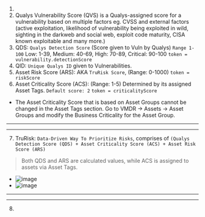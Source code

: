 1. 
2. Qualys Vulnerability Score (QVS) is a Qualys-assigned score for a vulnerability based on multiple factors eg. CVSS and external factors (active exploitation, likelihood of vulnerability being exploited in wild, sighting in the darkweb and social web, exploit code maturity, CISA known exploitable and many more.)
3. QDS: `Qualys Detection Score` (Score given to Vuln by Qualys) `Range 1-100` Low: 1-39, Medium: 40-69, High: 70-89, Critical: 90-100 `token = vulnerability.detectionScore`
4. QID: `Unique Qualys ID` given to Vulnerabilities.
5. Asset Risk Score (ARS): AKA `TruRisk Score`, (Range: 0-1000) `token = riskScore`
6. Asset Criticality Score (ACS): (Range: 1-5) Determined by its assigned Asset Tags. `Default score: 2` `token = criticalityScore`
- The Asset Criticality Score that is based on Asset Groups cannot be changed in the Asset Tags section. Go to VMDR -> Assets -> Asset Groups and modify the Business Criticality for the Asset Group.

---
---

7. TruRisk: `Data-Driven Way To Prioritize Risks`, comprises of `(Qualys Detection Score (QDS) + Asset Criticality Score (ACS) + Asset Risk Score (ARS)`
> Both QDS and ARS are calculated values, while ACS is assigned to assets via Asset Tags.
- ![image](https://github.com/user-attachments/assets/8ed9a3b5-798b-45a3-a0c8-9bb2890d8d7f)
- ![image](https://github.com/user-attachments/assets/a8b2e1e7-d227-45bc-8d70-93a336a86500)

---
---

8. 

